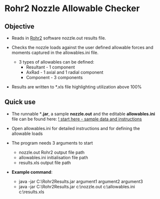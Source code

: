 # Rohr2 Nozzle Allowable Checker

## Objective
+ Reads in [Rohr2](https://www.rohr2.com/) software nozzle.out results file.

+ Checks the nozzle loads against the user defined allowable forces and moments captured in the allowables.ini file.

	+ 3 types of allowables can be defined:
		+ Resultant - 1 component
		+ AxRad - 1 axial and 1 radial component
		+ Component - 3 components

+ Results are written to *.xls file highlighting utilization above 100%



## Quick use
+ The runnable ***.jar**, a sample **nozzle.out** and the editable **allowables.ini** file can be found here: [ ! start here - sample data and instructions](https://github.com/szivalaszlo/Rohr2-Nozzle-Allowable-Checker/tree/master/!%20start%20here%20-%20sample%20data%20and%20instructions)

+ Open allowables.ini for detailed instructions and for defining the allowable loads

+ The program needs 3 arguments to start
	+ nozzle.out Rohr2 output file path
	+ allowables.ini initialisation file path
	+ results.xls output file  path

+ **Example command**:
	+ java -jar C:\Rohr2Results.jar argument1 argument2 argument3
	+ java -jar C:\Rohr2Results.jar c:\nozzle.out c:\allowables.ini c:\results.xls
